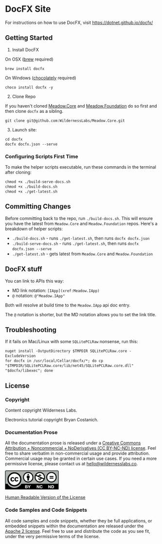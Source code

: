 
# DocFX Site

For instructions on how to use DocFX, visit https://dotnet.github.io/docfx/

## Getting Started

1. Install DocFX
  
  On OSX ([brew](https://brew.sh/) required)
  ```
  brew install docfx
  ```
  On Windows ([chocolately](https://chocolatey.org/docs/installation) required)
  ```
  choco install docfx -y
  ```

2. Clone Repo  

If you haven't cloned [Meadow.Core](https://github.com/WildernessLabs/Meadow.Core) and [Meadow.Foundation](https://github.com/WildernessLabs/Meadow.Foundation) do so first and then clone `docfx` as a sibling. 

  ```
  git clone git@github.com:WildernessLabs/Meadow.Core.git
  ```

3. Launch site:
  
  ```
  cd docfx
  docfx docfx.json --serve
  ```

### Configuring Scripts First Time

To make the helper scripts executable, run these commands in the terminal after cloning:

```
chmod +x ./build-serve-docs.sh
chmod +x ./build-docs.sh
chmod +x ./get-latest.sh
```

## Committing Changes

Before committing back to the repo, run `./build-docs.sh`. This will ensure you have the latest from  `Meadow.Core` and `Meadow.Foundation` repos.  Here's a breakdown of helper scripts:  
- `./build-docs.sh` - runs `./get-latest.sh`, then runs `docfx docfx.json`       
- `./build-serve-docs.sh` - runs `./get-latest.sh`, then runs `docfx docfx.json --serve`  
- `./get-latest.sh` - gets latest from `Meadow.Core` and `Meadow.Foundation`

## DocFX stuff

You can link to APIs this way:

* MD link notation: `[IApp](xref:Meadow.IApp)`
* `@` notation: `@"Meadow.IApp"`

Both will resolve at build time to the `Meadow.IApp` api doc entry.

The `@` notation is shorter, but the MD notation allows you to set the link title.

## Troubleshooting

If it fails on Mac/Linux with some `SQLitePCLRaw` nonsense, run this:

```
nuget install -OutputDirectory $TMPDIR SQLitePCLRaw.core -ExcludeVersion
for docfx in /usr/local/Cellar/docfx/*; do cp "$TMPDIR/SQLitePCLRaw.core/lib/net45/SQLitePCLRaw.core.dll" "$docfx/libexec"; done
```

## License

### Copyright

Content copyright Wilderness Labs.

Electronics tutorial copyright Bryan Costanich.

### Documentation Prose

All the documentation prose is released under a [Creative Commons 
Attribution + Noncommercial + NoDerivatives (CC BY-NC-ND) license](Licenses/CreativeCommons_BY_NC_ND.md). Feel free to share verbatim in non-commercial usage and provide attribution. Commercial usage may be granted in certain use cases. If you need a more permissive license, please contact us at [hello@wildernesslabs.co](mailto:hello@wildernesslabs.co).

![Creative Commons BY-NC-ND Logo](Licenses/Cc-by-nc-nd_icon.png)

[Human Readable Version of the License](https://creativecommons.org/licenses/by-nc-nd/4.0/)

### Code Samples and Code Snippets

All code samples and code snippets, whether they be full applications, or embedded snippets within the documentation are released under the [Apache 2 license](Licenses/Apache2_License.md). Feel free to use and distribute the code as you see fit, under the very permissive terms of the license.
